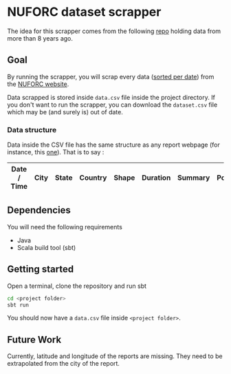 # NUFORC dataset scrapper

The idea for this scrapper comes from the following [repo](https://github.com/planetsig/ufo-reports) holding data from more than 8 years ago. 

## Goal

By running the scrapper, you will scrap every data ([sorted per date](https://nuforc.org/webreports/ndxevent.html)) from the [NUFORC website](https://nuforc.org/).

Data scrapped is stored inside `data.csv` file inside the project directory. If you don't want to run the scrapper, you can download the `dataset.csv` file which may be (and surely is) out of date. 

### Data structure

Data inside the CSV file has the same structure as any report webpage (for instance, this [one](https://nuforc.org/webreports/ndxe202205.html)). That is to say :

| Date / Time | City | State | Country | Shape | Duration | Summary | Posted | Images |
|-------------| ---- | ----- | ------- | ----- | -------- | ------- | ------ |--------|

## Dependencies

You will need the following requirements
- Java
- Scala build tool (sbt)

## Getting started

Open a terminal, clone the repository and run sbt
```bash
cd <project folder>
sbt run
```
You should now have a `data.csv` file inside `<project folder>`.

## Future Work

Currently, latitude and longitude of the reports are missing. They need to be extrapolated from the city of the report. 
